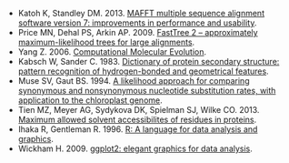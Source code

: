 * Katoh K, Standley DM. 2013. [MAFFT multiple sequence alignment software version 7: improvements in performance and usability](https://dx.doi.org/10.1093/molbev/mst010).
* Price MN, Dehal PS, Arkin AP. 2009. [FastTree 2 – approximately maximum-likelihood trees for large alignments](https://dx.doi.org/10.1371/journal.pone.0009490).
* Yang Z. 2006. [Computational Molecular Evolution](http://download.bioon.com.cn/view/upload/month_0808/20080811_979a0656719f9157b466IruZP7mlp2U9.attach.pdf).
* Kabsch W, Sander C. 1983. [Dictionary of protein secondary structure: pattern recognition of hydrogen-bonded and geometrical features](https://dx.doi.org/10.1002/bip.360221211).
* Muse SV, Gaut BS. 1994. [A likelihood approach for comparing synonymous and nonsynonymous nucleotide substitution rates, with application to the chloroplast genome](http://www.ncbi.nlm.nih.gov/pubmed/7968485).
* Tien MZ, Meyer AG, Sydykova DK, Spielman SJ, Wilke CO. 2013. [Maximum allowed solvent accessibilites of residues in proteins](https://dx.doi.org/10.1371/journal.pone.0080635).
* Ihaka R, Gentleman R. 1996. [R: A language for data analysis and graphics](https://dx.doi.org/10.1080/10618600.1996.10474713).
* Wickham H. 2009. [ggplot2: elegant graphics for data analysis](http://had.co.nz/ggplot2/book).

